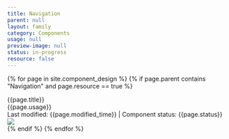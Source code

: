 ```yaml
---
title: Navigation
parent: null
layout: family
category: Components
usage: null
preview-image: null
status: in-progress
resource: false
---
```


{% for page in site.component_design %}
  {% if page.parent contains "Navigation" and page.resource == true %}
  <div class="component-element">
    <div class="hxRow">
      <div class="hxCol-8">
        <div class="hxRow">
          <div class="hxCol">
            <div class="component-title">{{page.title}}</div>
          </div>
        </div>
        <div class="hxRow">
          <div class="hxCol">
            <div class="component-blurb">{{page.usage}}</div>
            <div class="component-status">Last modified: {{page.modified_time}} | Component status: {{page.status}}</div>
          </div>
        </div>
      </div>
      <div class="hxCol-4">
        <div class="hero-image"><img src="{{site.cdn_url}}/img/{{page.preview-image}}"/></div>
      </div>
    </div>
  </div>
  {% endif %}
{% endfor %}
